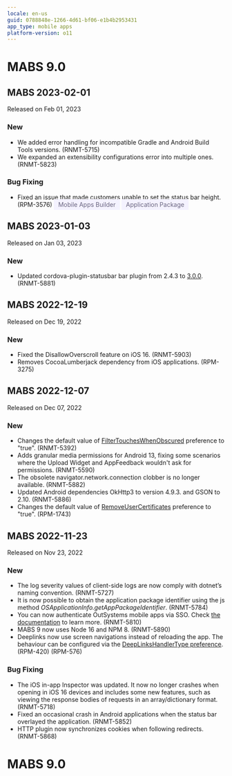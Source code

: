 ```yaml
---
locale: en-us
guid: 0788848e-1266-4d61-bf06-e1b4b2953431
app_type: mobile apps
platform-version: o11
---
```


<div class="hidden"><h1>MABS 9.0</h1></div> 

<div class="hidden" id="mabs-2023-02-01_start"></div>

<h2 id="mabs_2023-02-01" >MABS 2023-02-01</h2>
<div class="info"><p>Released on Feb 01, 2023</p></div>


<style>.cattag {background: #f4f2ff; color: #6a6581; padding: 4px 10px;}</style>
<h3 id="new_in_mabs_2023-02-01" > New</h3>
<ul>
<li>We added error handling for incompatible Gradle and Android Build Tools versions. (RNMT-5715)</li>
<li>We expanded an extensibility configurations error into multiple ones. (RNMT-5823)</li>
</ul>
<h3 id="bug_fixing_mabs_2023-02-01" >Bug Fixing</h3>
<ul>
<li>Fixed an issue that made customers unable to set the status bar height. (RPM-3576) <span class="cattag">Mobile Apps Builder</span>  <span class="cattag">Application Package</span> </li>
</ul>

<div class="hidden" id="mabs-2023-02-01_end"></div><div class="hidden" id="mabs-2023-01-03_start"></div>

<h2 id="mabs_2023-01-03" >MABS 2023-01-03</h2>
<div class="info"><p>Released on Jan 03, 2023</p></div>


<style>.cattag {background: #f4f2ff; color: #6a6581; padding: 4px 10px;}</style>
<h3 id="new_in_mabs_2023-01-03" > New</h3>
<ul>
<li>Updated cordova-plugin-statusbar bar plugin from 2.4.3 to <a href="https://github.com/OutSystems/cordova-plugin-statusbar/releases/tag/3.0.0%2B0.1.0" target="_blank" rel="noopener noreferrer">3.0.0</a>. (RNMT-5881)</li>
</ul>

</ul>

<div class="hidden" id="mabs-2023-01-03_end"></div><div class="hidden" id="mabs-2022-12-19_start"></div>

<h2 id="mabs_2022-12-19" >MABS 2022-12-19</h2>
<div class="info"><p>Released on Dec 19, 2022</p></div>

<h3 id="new_in_mabs_2022-12-19" > New</h3>
<ul>
<li>Fixed the DisallowOverscroll feature on iOS 16. (RNMT-5903)</li>
<li>Removes CocoaLumberjack dependency from iOS applications. (RPM-3275)</li>
</ul>

</ul>

<div class="hidden" id="mabs-2022-12-19_end"></div><div class="hidden" id="mabs-2022-12-07_start"></div>

<h2 id="mabs_2022-12-07" >MABS 2022-12-07</h2>
<div class="info"><p>Released on Dec 07, 2022</p></div>

<h3 id="new_in_mabs_2022-12-07" > New</h3>
<ul>
<li>Changes the default value of <a href="https://success.outsystems.com/Documentation/11/Delivering_Mobile_Apps/Customize_Your_Mobile_App/Extensibility_Configurations_JSON_Schema" target="_blank" rel="noopener noreferrer">FilterTouchesWhenObscured</a> preference to "true".  (RNMT-5392)</li>
<li>Adds granular media permissions for Android 13, fixing some scenarios where the Upload Widget and AppFeedback wouldn't ask for permissions. (RNMT-5590)</li>
<li>The obsolete navigator.network.connection clobber is no longer available. (RNMT-5882)</li>
<li>Updated Android dependencies OkHttp3 to version 4.9.3. and GSON to 2.10. (RNMT-5886)</li>
<li>Changes the default value of <a href="https://success.outsystems.com/Documentation/11/Delivering_Mobile_Apps/Customize_Your_Mobile_App/Extensibility_Configurations_JSON_Schema" target="_blank" rel="noopener noreferrer">RemoveUserCertificates</a> preference to "true". (RPM-1743)</li>
</ul>

</ul>

<div class="hidden" id="mabs-2022-12-07_end"></div><div class="hidden" id="mabs-2022-11-23_start"></div>

<h2 id="mabs_2022-11-23" >MABS 2022-11-23</h2>
<div class="info"><p>Released on Nov 23, 2022</p></div>

<h3 id="new_in_mabs_2022-11-23" > New</h3>
<ul>
<li>The log severity values of client-side logs are now comply with dotnet’s naming convention. (RNMT-5727)</li>
<li>It is now possible to obtain the application package identifier using the js method <i>OSApplicationInfo.getAppPackageIdentifier</i>.  (RNMT-5784)</li>
<li>You can now authenticate OutSystems mobile apps via SSO. Check <a href="https://success.outsystems.com/Documentation/11/Developing_an_Application/Secure_the_Application/End_Users/End_Users_Authentication/Configure_SAML_2.0_Authentication/Updating_the_login_and_logout_flows_of_your_Mobile_App_to_support_SAML_2.0" target="_blank" rel="noopener noreferrer">the documentation</a> to learn more. (RNMT-5810)</li>
<li>MABS 9 now uses Node 16 and NPM 8. (RNMT-5890)</li>
<li>Deeplinks now use screen navigations instead of reloading the app. The behaviour can be configured via the <a href="https://success.outsystems.com/Documentation/11/Delivering_Mobile_Apps/Customize_Your_Mobile_App/Customize_Deeplink_Behavior" target="_blank" rel="noopener noreferrer">DeepLinksHandlerType preference</a>. (RPM-420) (RPM-576)</li>
</ul>
<h3 id="bug_fixing_mabs_2022-11-23" >Bug Fixing</h3>
<ul>
<li>The iOS in-app Inspector was updated. It now no longer crashes when opening in iOS 16 devices and includes some new features, such as viewing the response bodies of requests in an array/dictionary format. (RNMT-5718)</li>
<li>Fixed an occasional crash in Android applications when the status bar overlayed the application. (RNMT-5852)</li>
<li>HTTP plugin now synchronizes cookies when following redirects. (RNMT-5868)</li>
</ul>

<div class="hidden" id="mabs-2022-11-23_end"></div><div class="hidden"><h1>MABS 9.0</h1></div> 
